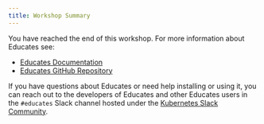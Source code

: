 ```yaml
---
title: Workshop Summary
---
```


You have reached the end of this workshop. For more information about Educates
see:

* [Educates Documentation](https://docs.educates.dev)
* [Educates GitHub Repository](https://github.com/vmware-tanzu-labs/educates-training-platform)

If you have questions about Educates or need help installing or using it, you
can reach out to the developers of Educates and other Educates users in the
`#educates` Slack channel hosted under the [Kubernetes Slack
Community](https://kubernetes.slack.com/).

